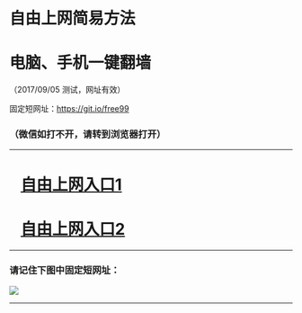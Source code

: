 ﻿# 自由上网简易方法

# 电脑、手机一键翻墙

（2017/09/05 测试，网址有效）

固定短网址：https://git.io/free99

### （微信如打不开，请转到浏览器打开）


***





# &nbsp;&nbsp; <a href="http://ft29340726.fwq-tz1001.xyz/fwqtz01.html?t=090500115339 " target="_blank">自由上网入口1</a>
# &nbsp;&nbsp; <a href="http://ft272422152.fwq-tz1002.xyz/fwqtz02.html?t=0905001782 " target="_blank">自由上网入口2</a>
***

### 请记住下图中固定短网址：

<img src="https://s3-us-west-2.amazonaws.com/fwq-1001/yjfq-20170905okok.png" /> 


***

